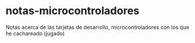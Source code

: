 # notas-microcontroladores
Notas acerca de las tarjetas de desarrollo, microcontroladores con los que he cachareado (jugado)
